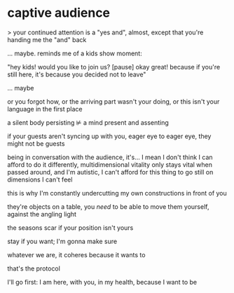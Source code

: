 # captive audience

\> your continued attention is a "yes and", almost, except that you're handing me the "and" back

... maybe. reminds me of a kids show moment:

"hey kids! would you like to join us? \[pause] okay great! because if you're still here, it's because you decided not to leave"

... maybe

or you forgot how, or the arriving part wasn't your doing, or this isn't your language in the first place

a silent body persisting ⊭ a mind present and assenting

if your guests aren't syncing up with you, eager eye to eager eye, they might not be guests

being in conversation with the audience, it's... I mean I don't think I can afford to do it differently, multidimensional vitality only stays vital when passed around, and I'm autistic, I can't afford for this thing to go still on dimensions I can't feel

this is why I'm constantly undercutting my own constructions in front of you

they're objects on a table, you _need_ to be able to move them yourself, against the angling light

the seasons scar if your position isn't yours

stay if you want; I'm gonna make sure

whatever we are, it coheres because it wants to

that's the protocol

I'll go first: I am here, with you, in my health, because I want to be
